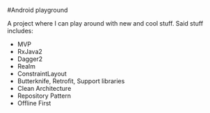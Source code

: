 #Android playground

A project where I can play around with new and cool stuff. Said stuff includes:

- MVP
- RxJava2
- Dagger2
- Realm
- ConstraintLayout
- Butterknife, Retrofit, Support libraries
- Clean Architecture
- Repository Pattern
- Offline First